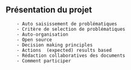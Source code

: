 ## Présentation du projet

        - Auto saisissement de problématiques
        - Critère de selection de problématiques
        - Auto-organisation
        - Open source
        - Decision making principles
        - Actions  (expected) results based
        - Rédaction collaboratives des documents
        - Comment participer
